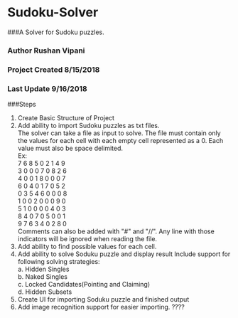 # Sudoku-Solver

###A Solver for Sudoku puzzles.
### Author Rushan Vipani
### Project Created 8/15/2018
### Last Update 9/16/2018

###Steps

1. Create Basic Structure of Project
2. Add ability to import Sudoku puzzles as txt files.  
    The solver can take a file as input to solve. The file must contain only the values for each cell with each empty cell represented as a 0. Each value must also be space delimited.  
    Ex:   
    7 6 8 5 0 2 1 4 9  
    3 0 0 0 7 0 8 2 6  
    4 0 0 1 8 0 0 0 7  
    6 0 4 0 1 7 0 5 2  
    0 3 5 4 6 0 0 0 8  
    1 0 0 2 0 0 0 9 0  
    5 1 0 0 0 0 4 0 3  
    8 4 0 7 0 5 0 0 1  
    9 7 6 3 4 0 2 8 0  
    Comments can also be added with "#" and "//". Any line with those indicators will be ignored when reading the file. 
3. Add ability to find possible values for each cell. 
4. Add ability to solve Soduku puzzle and display result
    Include support for following solving strategies:   
    a. Hidden Singles  
    b. Naked Singles  
    c. Locked Candidates(Pointing and Claiming)  
    d. Hidden Subsets
5. Create UI for importing Soduku puzzle and finished output
6. Add image recognition support for easier importing. ????
